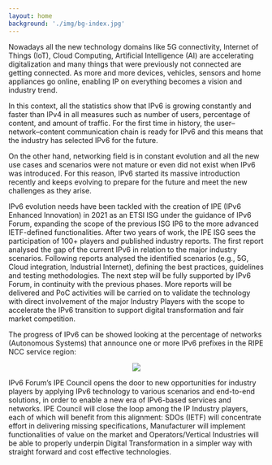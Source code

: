 ```yaml
---
layout: home
background: './img/bg-index.jpg'
---
```


Nowadays all the new technology domains like 5G connectivity, Internet of Things (IoT), Cloud Computing, Artificial Intelligence (AI) are accelerating digitalization and many things that were previously not connected are getting connected. As more and more devices, vehicles, sensors and home appliances go online, enabling IP on everything becomes a vision and industry trend.

In this context, all the statistics show that IPv6 is growing constantly and faster than IPv4 in all measures such as number of users, percentage of content, and amount of traffic. For the first time in history, the user–network–content communication chain is ready for IPv6 and this means that the industry has selected IPv6 for the future.

On the other hand, networking field is in constant evolution and all the new use cases and scenarios were not mature or even did not exist when IPv6 was introduced. For this reason, IPv6 started its massive introduction recently and keeps evolving to prepare for the future and meet the new challenges as they arise.

IPv6 evolution needs have been tackled with the creation of IPE (IPv6 Enhanced Innovation) in 2021 as an ETSI ISG under the guidance of IPv6 Forum, expanding the scope of the previous ISG IP6 to the more advanced IETF-defined functionalities. After two years of work, the IPE ISG sees the participation of 100+ players and published industry reports. The first report analysed the gap of the current IPv6 in relation to the major industry scenarios. Following reports analysed the identified scenarios (e.g., 5G, Cloud integration, Industrial Internet), defining the best practices, guidelines and testing methodologies. The next step will be fully supported by IPv6 Forum, in continuity with the previous phases. More reports will be delivered and PoC activities will be carried on to validate the technology with direct involvement of the major Industry Players with the scope to accelerate the IPv6 transition to support digital transformation and fair market competition.

The progress of IPv6 can be showed looking at the percentage of networks (Autonomous Systems) that announce one or more IPv6 prefixes in the RIPE NCC service region:

<p align="center">
  <img style="max-width:100%" src="./img/IPE_graphic.png">
</p>

IPv6 Forum’s IPE Council opens the door to new opportunities for industry players by applying IPv6 technology to various scenarios and end-to-end solutions, in order to enable a new era of IPv6-based services and networks. IPE Council will close the loop among the IP Industry players, each of which will benefit from this alignment: SDOs (IETF) will concentrate effort in delivering missing specifications, Manufacturer will implement functionalities of value on the market and Operators/Vertical Industries will be able to properly underpin Digital Transformation in a simpler way with straight forward and cost effective technologies.